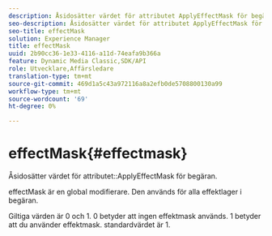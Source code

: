 ```yaml
---
description: Åsidosätter värdet för attributet ApplyEffectMask för begäran.
seo-description: Åsidosätter värdet för attributet ApplyEffectMask för begäran.
seo-title: effectMask
solution: Experience Manager
title: effectMask
uuid: 2b90cc36-1e33-4116-a11d-74eafa9b366a
feature: Dynamic Media Classic,SDK/API
role: Utvecklare,Affärsledare
translation-type: tm+mt
source-git-commit: 469d1a5c43a972116a8a2efb0de5708800130a99
workflow-type: tm+mt
source-wordcount: '69'
ht-degree: 0%

---
```



# effectMask{#effectmask}

Åsidosätter värdet för attributet::ApplyEffectMask för begäran.

effectMask är en global modifierare. Den används för alla effektlager i begäran.

Giltiga värden är 0 och 1. 0 betyder att ingen effektmask används. 1 betyder att du använder effektmask. standardvärdet är 1.
